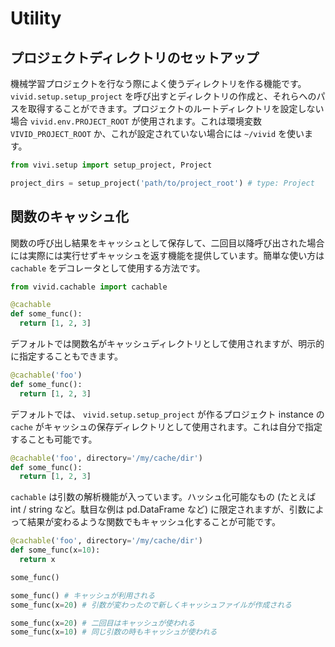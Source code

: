 # Utility

## プロジェクトディレクトリのセットアップ

機械学習プロジェクトを行なう際によく使うディレクトリを作る機能です。`vivid.setup.setup_project` を呼び出すとディレクトリの作成と、それらへのパスを取得することができます。プロジェクトのルートディレクトリを設定しない場合 `vivid.env.PROJECT_ROOT` が使用されます。これは環境変数 `VIVID_PROJECT_ROOT` か、これが設定されていない場合には `~/vivid` を使います。

```python
from vivi.setup import setup_project, Project

project_dirs = setup_project('path/to/project_root') # type: Project
```

## 関数のキャッシュ化

関数の呼び出し結果をキャッシュとして保存して、二回目以降呼び出された場合には実際には実行せずキャッシュを返す機能を提供しています。簡単な使い方は `cachable` をデコレータとして使用する方法です。

```python
from vivid.cachable import cachable

@cachable
def some_func():
  return [1, 2, 3]
```

デフォルトでは関数名がキャッシュディレクトリとして使用されますが、明示的に指定することもできます。

```python
@cachable('foo')
def some_func():
  return [1, 2, 3]
```

デフォルトでは、 `vivid.setup.setup_project` が作るプロジェクト instance の `cache` がキャッシュの保存ディレクトリとして使用されます。これは自分で指定することも可能です。

```python
@cachable('foo', directory='/my/cache/dir')
def some_func():
  return [1, 2, 3]
```

`cachable` は引数の解析機能が入っています。ハッシュ化可能なもの (たとえば int / string など。駄目な例は pd.DataFrame など) に限定されますが、引数によって結果が変わるような関数でもキャッシュ化することが可能です。

```python
@cachable('foo', directory='/my/cache/dir')
def some_func(x=10):
  return x

some_func()

some_func() # キャッシュが利用される
some_func(x=20) # 引数が変わったので新しくキャッシュファイルが作成される

some_func(x=20) # 二回目はキャッシュが使われる
some_func(x=10) # 同じ引数の時もキャッシュが使われる
```
